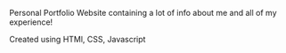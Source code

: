 Personal Portfolio Website containing a lot of info about me and all of my experience!

Created using HTMl, CSS, Javascript
